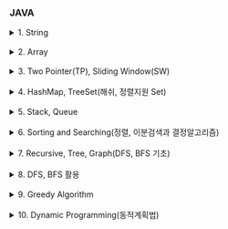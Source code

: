 ### JAVA

<details>
    <summary>1. String</summary>
        <a href="https://github.com/kkyu8925/algorithm/blob/main/Java/src/inflearn/section01/ex01_%EB%AC%B8%EC%9E%90%EC%B0%BE%EA%B8%B0/Main.java">[인프런(자바코테) 1-1] 문자 찾기</a><br/>
        <a href="https://github.com/kkyu8925/algorithm/blob/main/Java/src/inflearn/section01/ex02_%EB%8C%80%EC%86%8C%EB%AC%B8%EC%9E%90_%EB%B3%80%ED%99%98/Main.java">[인프런(자바코테) 1-2] 대소문자 변환</a> - String/StringBuffer/StringBuilder Thread-safe<br/>
        <a href="https://github.com/kkyu8925/algorithm/blob/main/Java/src/inflearn/section01/ex03_%EB%AC%B8%EC%9E%A5_%EC%86%8D_%EB%8B%A8%EC%96%B4/Main.java">[인프런(자바코테) 1-3] 문장 속 단어</a><br/>
        <a href="https://github.com/kkyu8925/algorithm/blob/main/Java/src/inflearn/section01/ex04_%EB%8B%A8%EC%96%B4_%EB%92%A4%EC%A7%91%EA%B8%B0/Main.java">[인프런(자바코테) 1-4] 단어 뒤집기</a> - new StringBuilder().reverse()<br/>
        <a href="https://github.com/kkyu8925/algorithm/blob/main/Java/src/inflearn/section01/ex05_%ED%8A%B9%EC%A0%95_%EB%AC%B8%EC%9E%90_%EB%92%A4%EC%A7%91%EA%B8%B0/Main.java">[인프런(자바코테) 1-5] 특정 문자 뒤집기</a> - String.valueOf(char[] data)<br/>
        <a href="https://github.com/kkyu8925/algorithm/blob/main/Java/src/inflearn/section01/ex06_%EC%A4%91%EB%B3%B5%EB%AC%B8%EC%9E%90%EC%A0%9C%EA%B1%B0/Main.java">[인프런(자바코테) 1-6] 중복문자제거</a> - str.charAt(), str.indexOf()<br/>
        <a href="https://github.com/kkyu8925/algorithm/blob/main/Java/src/inflearn/section01/ex07_%ED%9A%8C%EB%AC%B8_%EB%AC%B8%EC%9E%90%EC%97%B4/Main.java">[인프런(자바코테) 1-7] 회문 문자열</a><br/>
        <a href="https://github.com/kkyu8925/algorithm/blob/main/Java/src/inflearn/section01/ex08_%EC%9C%A0%ED%9A%A8%ED%95%9C_%ED%8C%B0%EB%A6%B0%EB%93%9C%EB%A1%AC/Main.java">[인프런(자바코테) 1-8] 유효한 팰린드롬</a> - 정규식<br/>
        <a href="https://github.com/kkyu8925/algorithm/blob/main/Java/src/inflearn/section01/ex09_%EC%88%AB%EC%9E%90%EB%A7%8C_%EC%B6%94%EC%B6%9C/Main.java">[인프런(자바코테) 1-9] 숫자만 추출</a> - 정규식<br/>
        <a href="https://github.com/kkyu8925/algorithm/blob/main/Java/src/inflearn/section01/ex10_%EA%B0%80%EC%9E%A5_%EC%A7%A7%EC%9D%80_%EB%AC%B8%EC%9E%90%EA%B1%B0%EB%A6%AC/Main.java">[인프런(자바코테) 1-10] 가장 짧은 문자거리</a><br/>
        <a href="https://github.com/kkyu8925/algorithm/blob/main/Java/src/inflearn/section01/ex11_%EB%AC%B8%EC%9E%90%EC%97%B4_%EC%95%95%EC%B6%95/Main.java">[인프런(자바코테) 1-11] 문자열 압축</a> - String+int<br/>
        <a href="https://github.com/kkyu8925/algorithm/blob/main/Java/src/inflearn/section01/ex12_%EC%95%94%ED%98%B8/Main.java">[인프런(자바코테) 1-12] 암호</a> - Integer.parseInt(tmp, 2)<br/>
</details><br/>

<details>
    <summary>2. Array</summary>
        <a href="https://github.com/kkyu8925/algorithm/blob/main/Java/src/inflearn/section02/ex01_%ED%81%B0_%EC%88%98_%EC%B6%9C%EB%A0%A5%ED%95%98%EA%B8%B0/Main.java">[인프런(자바코테) 2-1] 큰 수 출력하기</a><br/>
        <a href="https://github.com/kkyu8925/algorithm/blob/main/Java/src/inflearn/section02/ex02_%EB%B3%B4%EC%9D%B4%EB%8A%94_%ED%95%99%EC%83%9D/Main.java">[인프런(자바코테) 2-2] 보이는 학생</a><br/>
        <a href="https://github.com/kkyu8925/algorithm/blob/main/Java/src/inflearn/section02/ex03_%EA%B0%80%EC%9C%84_%EB%B0%94%EC%9C%84_%EB%B3%B4/Main.java">[인프런(자바코테) 2-3] 가위 바위 보</a><br/>
        <a href="https://github.com/kkyu8925/algorithm/blob/main/Java/src/inflearn/section02/ex04_%ED%94%BC%EB%B3%B4%EB%82%98%EC%B9%98_%EC%88%98%EC%97%B4/Main.java">[인프런(자바코테) 2-4] 피보나치 수열</a><br/>
        <a href="https://github.com/kkyu8925/algorithm/blob/main/Java/src/inflearn/section02/ex05_%EC%86%8C%EC%88%98_%EC%97%90%EB%9D%BC%ED%86%A0%EC%8A%A4%ED%85%8C%EB%84%A4%EC%8A%A4%EC%B2%B4/Main.java">[인프런(자바코테) 2-5] 소수(에라토스테네스 체)</a><br/>
        <a href="https://github.com/kkyu8925/algorithm/blob/main/Java/src/inflearn/section02/ex06_%EB%92%A4%EC%A7%91%EC%9D%80_%EC%86%8C%EC%88%98/Main.java">[인프런(자바코테) 2-6] 뒤집은 소수</a> - isPrime(), getReverseNumber()<br/>
        <a href="https://github.com/kkyu8925/algorithm/blob/main/Java/src/inflearn/section02/ex07_%EC%A0%90%EC%88%98%EA%B3%84%EC%82%B0/Main.java">[인프런(자바코테) 2-7] 점수계산</a><br/>
        <a href="https://github.com/kkyu8925/algorithm/blob/main/Java/src/inflearn/section02/ex08_%EB%93%B1%EC%88%98%EA%B5%AC%ED%95%98%EA%B8%B0/Main.java">[인프런(자바코테) 2-8] 등수구하기</a><br/>
        <a href="https://github.com/kkyu8925/algorithm/blob/main/Java/src/inflearn/section02/ex09_%EA%B2%A9%EC%9E%90%ED%8C%90_%EC%B5%9C%EB%8C%80%ED%95%A9/Main.java">[인프런(자바코테) 2-9] 격자판 최대합</a><br/>
        <a href="https://github.com/kkyu8925/algorithm/blob/main/Java/src/inflearn/section02/ex10_%EB%B4%89%EC%9A%B0%EB%A6%AC/Main.java">[인프런(자바코테) 2-10] 봉우리</a><br/>
        <a href="https://github.com/kkyu8925/algorithm/blob/main/Java/src/inflearn/section02/ex11_%EC%9E%84%EC%8B%9C%EB%B0%98%EC%9E%A5_%EC%A0%95%ED%95%98%EA%B8%B0/Main.java">[인프런(자바코테) 2-11] 임시반장 정하기</a><br/>
        <a href="https://github.com/kkyu8925/algorithm/blob/main/Java/src/inflearn/section02/ex12_%EB%A9%98%ED%86%A0%EB%A7%81/Main.java">[인프런(자바코테) 2-12] 멘토링</a><br/>
</details><br/>

<details>
    <summary>3. Two Pointer(TP), Sliding Window(SW)</summary>
        <a href="">[인프런(자바코테) 3-1] 두 배열 합치기(TP)</a><br/>
        <a href="">[인프런(자바코테) 3-2] 공통원소 구하기(TP)</a><br/>
        <a href="">[인프런(자바코테) 3-3] 최대 매출(SW)</a><br/>
        <a href="">[인프런(자바코테) 3-4] 연속 부분수열(TP,SW)</a><br/>
        <a href="">[인프런(자바코테) 3-5-1] 연속된 자연수의 합(TP)</a><br/>
        <a href="">[인프런(자바코테) 3-5-2] 연속된 자연수의 합(수학공식)</a><br/>
        <a href="">[인프런(자바코테) 3-6] 최대 길이 연속부분수열(TP,SW)</a><br/>
</details><br/>

<details>
    <summary>4. HashMap, TreeSet(해쉬, 정렬지원 Set)</summary>
        <a href="">[인프런(자바코테) 4-1] 학급 회장(HashMap)</a><br/>
        <a href="">[인프런(자바코테) 4-2] 아나그램(HashMap)</a><br/>
        <a href="">[인프런(자바코테) 4-3] 매출액의 종류(Hash, Sliding Window)</a><br/>
        <a href="">[인프런(자바코테) 4-4] 모든 아나그램 찾기(Hash, Sliding Window)</a><br/>
        <a href="">[인프런(자바코테) 4-5] K번째 큰 수(TreeSet)</a><br/>
</details><br/>

<details>
    <summary>5. Stack, Queue</summary>
        <a href="">[인프런(자바코테) 5-1] 올바른 괄호</a><br/>
        <a href="">[인프런(자바코테) 5-2] 괄호문자제거</a><br/>
        <a href="">[인프런(자바코테) 5-3] 크레인 인형뽑기(카카오)</a><br/>
        <a href="">[인프런(자바코테) 5-4] 후위식 연산(postfix)</a><br/>
        <a href="">[인프런(자바코테) 5-5] 쇠막대기</a><br/>
        <a href="">[인프런(자바코테) 5-6] 공주 구하기</a><br/>
        <a href="">[인프런(자바코테) 5-7] 교육과정 설계</a><br/>
        <a href="">[인프런(자바코테) 5-8] 응급실</a><br/>
</details><br/>

<details>
    <summary>6. Sorting and Searching(정렬, 이분검색과 결정알고리즘)</summary>
        <a href="">[인프런(자바코테) 6-1] 선택 정렬</a><br/>
        <a href="">[인프런(자바코테) 6-2] 버블 정렬</a><br/>
        <a href="">[인프런(자바코테) 6-3] 삽입 정렬</a><br/>
        <a href="">[인프런(자바코테) 6-4] LRU(Least Recently Used)</a><br/>
        <a href="">[인프런(자바코테) 6-5] 중복 확인</a><br/>
        <a href="">[인프런(자바코테) 6-6] 장난꾸러기</a><br/>
        <a href="">[인프런(자바코테) 6-7] 좌표 정렬(compareTo)</a><br/>
        <a href="">[인프런(자바코테) 6-8] 이분검색</a><br/>
        <a href="">[인프런(자바코테) 6-9] 뮤직비디오(결정알고리즘)</a><br/>
        <a href="">[인프런(자바코테) 6-10] 마구간 정하기(결정알고리즘)</a><br/>
</details><br/>

<details>
    <summary>7. Recursive, Tree, Graph(DFS, BFS 기초)</summary>
        <a href="">[인프런(자바코테) 7-1] 재귀함수(스택프레임)</a><br/>
        <a href="">[인프런(자바코테) 7-2] 이진수 출력(재귀)</a><br/>
        <a href="">[인프런(자바코테) 7-3] 팩토리얼</a><br/>
        <a href="">[인프런(자바코테) 7-4] 피보나치 재귀(메모리제이션)</a><br/>
        <a href="">[인프런(자바코테) 7-5] 이진트리순화(DFS)</a><br/>
        <a href="">[인프런(자바코테) 7-6] 부분집합 구하기(DFS)</a><br/>
        <a href="">[인프런(자바코테) 7-7] 이진트리 레벨탐색(BFS)</a><br/>
        <a href="">[인프런(자바코테) 7-8] 송아지 찾기(BFS)</a><br/>
        <a href="">[인프런(자바코테) 7-9] Tree 말단노드까지의 가장 짧은 경로(DFS)</a><br/>
        <a href="">[인프런(자바코테) 7-10] Tree 말단노드까지의 가장 짧은 경로(BFS)</a><br/>
        <a href="">[인프런(자바코테) 7-11] 그래프와 인접행렬</a><br/>
        <a href="">[인프런(자바코테) 7-12] 경로탐색(DFS</a><br/>
        <a href="">[인프런(자바코테) 7-13] 경로탐색(인접리스트, ArrayList)</a><br/>
        <a href="">[인프런(자바코테) 7-14] 그래프 최단거리(BFS)</a><br/>
</details><br/>

<details>
    <summary>8. DFS, BFS 활용</summary>
        <a href="">[인프런(자바코테) 8-1] 합이 같은 부분집합</a><br/>
        <a href="">[인프런(자바코테) 8-2] 바둑이 승차</a><br/>
        <a href="">[인프런(자바코테) 8-3] 최대점수 구하기</a><br/>
        <a href="">[인프런(자바코테) 8-4] 중복순열</a><br/>
        <a href="">[인프런(자바코테) 8-5] 동전교환</a><br/>
        <a href="">[인프런(자바코테) 8-6] 순열 구하기</a><br/>
        <a href="">[인프런(자바코테) 8-7] 조합수(메모리제이션)</a><br/>
        <a href="">[인프런(자바코테) 8-8] 수열 추측하기</a><br/>
        <a href="">[인프런(자바코테) 8-9] 조합 구하기</a><br/>
        <a href="">[인프런(자바코테) 8-10] 미로탐색(DFS)</a><br/>
        <a href="">[인프런(자바코테) 8-11] 미로의 최단거리 통로(BFS)</a><br/>
        <a href="">[인프런(자바코테) 8-12] 토마토(BFS)</a><br/>
        <a href="">[인프런(자바코테) 8-13] 섬나라 아일랜드(DFS)</a><br/>
        <a href="">[인프런(자바코테) 8-14] 섬나라 아일랜드(BFS)</a><br/>
        <a href="">[인프런(자바코테) 8-15] 피자배달거리(DFS)</a><br/>
</details><br/>

<details>
    <summary>9. Greedy Algorithm</summary>
        <a href="">[인프런(자바코테) 9-1] 씨름선수</a><br/>
        <a href="">[인프런(자바코테) 9-2] 회의실 배정</a><br/>
        <a href="">[인프런(자바코테) 9-3] 결혼식</a><br/>
        <a href="">[인프런(자바코테) 9-4] 최대수입스케쥴(PriorityQueue)</a><br/>
        <a href="">[인프런(자바코테) 9-5] 다익스트라 알고리즘</a><br/>
        <a href="">[인프런(자바코테) 9-6] 친구인가(Union&Find)</a><br/>
        <a href="">[인프런(자바코테) 9-7] 원더랜드(크루스칼:Union&Find)</a><br/>
        <a href="">[인프런(자바코테) 9-8] 씨름선수(프림:PriorityQueue)</a><br/>
</details><br/>

<details>
    <summary>10. Dynamic Programming(동적계획법)</summary>
        <a href="">[인프런(자바코테) 9-1] 계단오르기</a><br/>
        <a href="">[인프런(자바코테) 9-2] 돌다리 건너기</a><br/>
        <a href="">[인프런(자바코테) 9-3] 최대부분증가수열(LIS)</a><br/>
        <a href="">[인프런(자바코테) 9-4] 가장 높은 탑 쌓기(LIS 응용)</a><br/>
        <a href="">[인프런(자바코테) 9-5] 동전교환(냅색 알고리즘)</a><br/>
        <a href="">[인프런(자바코테) 9-6] 최대점수 구하기(냅색 알고리즘)</a><br/>
</details><br/>



